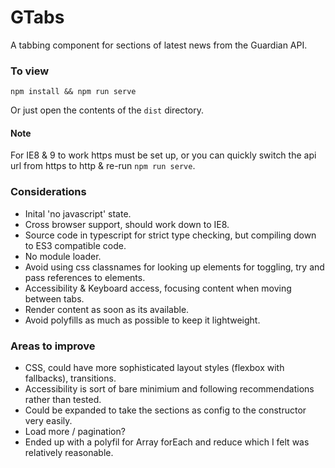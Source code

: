 # GTabs

A tabbing component for sections of latest news from the Guardian API.

### To view

`npm install && npm run serve`

Or just open the contents of the `dist` directory.

#### Note
For IE8 & 9 to work https must be set up, or you can quickly switch the api url from https to http & re-run `npm run serve`.

### Considerations

- Inital 'no javascript' state.
- Cross browser support, should work down to IE8.
- Source code in typescript for strict type checking, but compiling down to ES3 compatible code.
- No module loader.
- Avoid using css classnames for looking up elements for toggling, try and pass references to elements.
- Accessibility & Keyboard access, focusing content when moving between tabs.
- Render content as soon as its available.
- Avoid polyfills as much as possible to keep it lightweight.

### Areas to improve

- CSS, could have more sophisticated layout styles (flexbox with fallbacks), transitions.
- Accessibility is sort of bare minimium and following recommendations rather than tested.
- Could be expanded to take the sections as config to the constructor very easily.
- Load more / pagination?
- Ended up with a polyfil for Array forEach and reduce which I felt was relatively reasonable.
